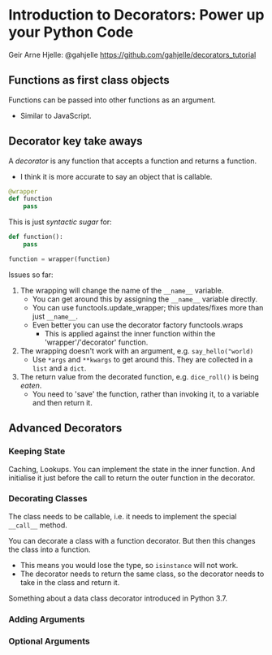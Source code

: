# Introduction to Decorators: Power up your Python Code
Geir Arne Hjelle:  @gahjelle
https://github.com/gahjelle/decorators_tutorial

## Functions as first class objects
Functions can be passed into other functions as an argument.
* Similar to JavaScript.


## Decorator key take aways
A *decorator* is any function that accepts a function and returns a function.
* I think it is more accurate to say an object that is callable.

```python
@wrapper
def function
    pass

```

This is just *syntactic sugar* for:
```python
def function():
    pass

function = wrapper(function)
```


Issues so far:
1. The wrapping will change the name of the `__name__` variable.
    * You can get around this by assigning the `__name__` variable directly.
    * You can use functools.update_wrapper; this updates/fixes more than just `__name__`.
    * Even better you can use the decorator factory functools.wraps
        * This is applied against the inner function within the 'wrapper'/'decorator' function.
2. The wrapping doesn't work with an argument, e.g. `say_hello("world)`
    * Use `*args` and `**kwargs` to get around this. They are collected in a `list` and a `dict`.
3. The return value from the decorated function, e.g. `dice_roll()` is being *eaten*.
    * You need to 'save' the function, rather than invoking it, to a variable and then return it.



## Advanced Decorators

### Keeping State
Caching, Lookups.
You can implement the state in the inner function.
And initialise it just before the call to return the outer function in the decorator.


### Decorating Classes
The class needs to be callable, i.e. it needs to implement the special `__call__` method.

You can decorate a class with a function decorator. But then this changes the class into a function.
* This means you would lose the type, so `isinstance` will not work.
* The decorator needs to return the same class, so the decorator needs to take in the class and return it.

Something about a data class decorator introduced in Python 3.7.

### Adding Arguments


### Optional Arguments


